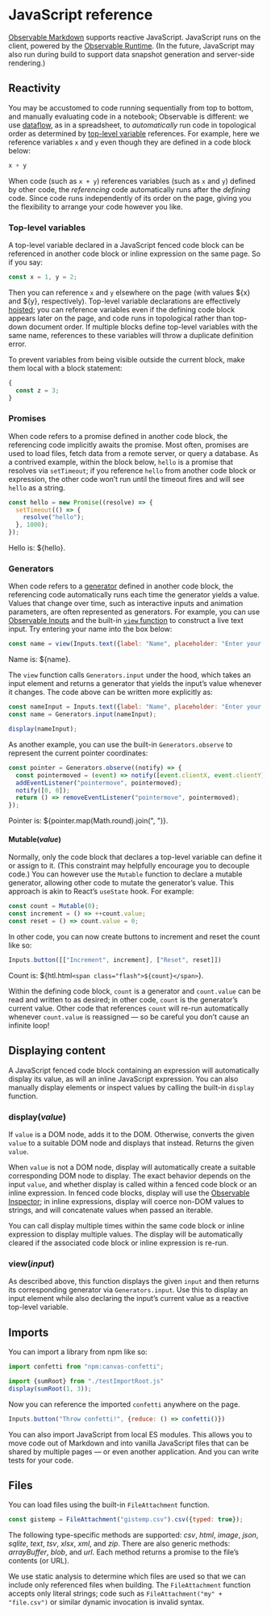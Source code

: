 # JavaScript reference

[Observable Markdown](./markdown) supports reactive JavaScript. JavaScript runs on the client, powered by the [Observable Runtime](https://github.com/observablehq/runtime). (In the future, JavaScript may also run during build to support data snapshot generation and server-side rendering.)

## Reactivity

You may be accustomed to code running sequentially from top to bottom, and manually evaluating code in a notebook; Observable is different: we use [dataflow](https://en.wikipedia.org/wiki/Dataflow_programming), as in a spreadsheet, to *automatically* run code in topological order as determined by [top-level variable](#top-level-variables) references. For example, here we reference variables `x` and `y` even though they are defined in a code block below:

```js show
x + y
```

When code (such as `x + y`) references variables (such as `x` and `y`) defined by other code, the *referencing* code automatically runs after the *defining* code. Since code runs independently of its order on the page, giving you the flexibility to arrange your code however you like.

### Top-level variables

A top-level variable declared in a JavaScript fenced code block can be referenced in another code block or inline expression on the same page. So if you say:

```js show
const x = 1, y = 2;
```

Then you can reference `x` and `y` elsewhere on the page (with values ${x} and ${y}, respectively). Top-level variable declarations are effectively [hoisted](https://developer.mozilla.org/en-US/docs/Glossary/Hoisting); you can reference variables even if the defining code block appears later on the page, and code runs in topological rather than top-down document order. If multiple blocks define top-level variables with the same name, references to these variables will throw a duplicate definition error.

To prevent variables from being visible outside the current block, make them local with a block statement:

```js show
{
  const z = 3;
}
```

### Promises

When code refers to a promise defined in another code block, the referencing code implicitly awaits the promise. Most often, promises are used to load files, fetch data from a remote server, or query a database. As a contrived example, within the block below, `hello` is a promise that resolves via `setTimeout`; if you reference `hello` from another code block or expression, the other code won’t run until the timeout fires and will see `hello` as a string.

```js show
const hello = new Promise((resolve) => {
  setTimeout(() => {
    resolve("hello");
  }, 1000);
});
```

Hello is: ${hello}.

### Generators

When code refers to a [generator](https://developer.mozilla.org/en-US/docs/Web/JavaScript/Reference/Global_Objects/Generator) defined in another code block, the referencing code automatically runs each time the generator yields a value. Values that change over time, such as interactive inputs and animation parameters, are often represented as generators. For example, you can use [Observable Inputs](https://github.com/observablehq/inputs) and the built-in [`view` function](#view(input)) to construct a live text input. Try entering your name into the box below:

```js show
const name = view(Inputs.text({label: "Name", placeholder: "Enter your name"}));
```

Name is: ${name}.

The `view` function calls `Generators.input` under the hood, which takes an input element and returns a generator that yields the input’s value whenever it changes. The code above can be written more explicitly as:

```js no-run
const nameInput = Inputs.text({label: "Name", placeholder: "Enter your name"});
const name = Generators.input(nameInput);

display(nameInput);
```

As another example, you can use the built-in `Generators.observe` to represent the current pointer coordinates:

```js show
const pointer = Generators.observe((notify) => {
  const pointermoved = (event) => notify([event.clientX, event.clientY]);
  addEventListener("pointermove", pointermoved);
  notify([0, 0]);
  return () => removeEventListener("pointermove", pointermoved);
});
```

Pointer is: ${pointer.map(Math.round).join(", ")}.

#### Mutable(*value*)

Normally, only the code block that declares a top-level variable can define it or assign to it. (This constraint may helpfully encourage you to decouple code.) You can however use the `Mutable` function to declare a mutable generator, allowing other code to mutate the generator’s value. This approach is akin to React’s `useState` hook. For example:

```js show
const count = Mutable(0);
const increment = () => ++count.value;
const reset = () => count.value = 0;
```

In other code, you can now create buttons to increment and reset the count like so:

```js show
Inputs.button([["Increment", increment], ["Reset", reset]])
```

<style type="text/css">
@keyframes flash {
  from { background-color: var(--theme-foreground-focus); }
  to { background-color: none; }
}
.flash {
  animation-name: flash;
  animation-duration: 1s;
}
</style>

Count is: ${htl.html`<span class="flash">${count}</span>`}.

Within the defining code block, `count` is a generator and `count.value` can be read and written to as desired; in other code, `count` is the generator’s current value. Other code that references `count` will re-run automatically whenever `count.value` is reassigned — so be careful you don’t cause an infinite loop!

## Displaying content

A JavaScript fenced code block containing an expression will automatically display its value, as will an inline JavaScript expression. You can also manually display elements or inspect values by calling the built-in `display` function.

### display(*value*)

If `value` is a DOM node, adds it to the DOM. Otherwise, converts the given `value` to a suitable DOM node and displays that instead. Returns the given `value`.

When `value` is not a DOM node, display will automatically create a suitable corresponding DOM node to display. The exact behavior depends on the input `value`, and whether display is called within a fenced code block or an inline expression. In fenced code blocks, display will use the [Observable Inspector](https://github.com/observablehq/inspector); in inline expressions, display will coerce non-DOM values to strings, and will concatenate values when passed an iterable.

You can call display multiple times within the same code block or inline expression to display multiple values. The display will be automatically cleared if the associated code block or inline expression is re-run.

### view(*input*)

As described above, this function displays the given `input` and then returns its corresponding generator via `Generators.input`. Use this to display an input element while also declaring the input’s current value as a reactive top-level variable.

## Imports

You can import a library from npm like so:

```js show
import confetti from "npm:canvas-confetti";
```

```js show
import {sumRoot} from "./testImportRoot.js"
display(sumRoot(1, 3));
```

Now you can reference the imported `confetti` anywhere on the page.

```js show
Inputs.button("Throw confetti!", {reduce: () => confetti()})
```

You can also import JavaScript from local ES modules. This allows you to move code out of Markdown and into vanilla JavaScript files that can be shared by multiple pages — or even another application. And you can write tests for your code.

## Files

You can load files using the built-in `FileAttachment` function.

```js show
const gistemp = FileAttachment("gistemp.csv").csv({typed: true});
```

The following type-specific methods are supported: *csv*, *html*, *image*, *json*, *sqlite*, *text*, *tsv*, *xlsx*, *xml*, and *zip*. There are also generic methods: *arrayBuffer*, *blob*, and *url*. Each method returns a promise to the file’s contents (or URL).

We use static analysis to determine which files are used so that we can include only referenced files when building. The `FileAttachment` function accepts only literal strings; code such as `FileAttachment("my" + "file.csv")` or similar dynamic invocation is invalid syntax.
